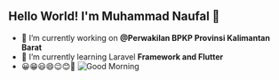## Hello World! I'm Muhammad Naufal 👋

<!--
**muhammnaufal/muhammnaufal** is a ✨ _special_ ✨ repository because its `README.md` (this file) appears on your GitHub profile.

Here are some ideas to get you started:

- 🔭 I’m currently working on ...
- 🌱 I’m currently learning ...
- 👯 I’m looking to collaborate on ...
- 🤔 I’m looking for help with ...
- 💬 Ask me about ...
- 📫 How to reach me: ...
- 😄 Pronouns: ...
- ⚡ Fun fact: ...
-->
- 🔭 I’m currently working on **@Perwakilan BPKP Provinsi Kalimantan Barat**
- 🌱 I’m currently learning Laravel **Framework and Flutter**
- 😀😁😃😄😉😊🙂
![Good Morning](https://media2.giphy.com/media/v1.Y2lkPTc5MGI3NjExcWQ2a29jZG9mZW5ud3Flc2J3d2c2b3RhdGg2djl4ZGhvZnlwZ3lpaSZlcD12MV9pbnRlcm5hbF9naWZfYnlfaWQmY3Q9Zw/8cOkSOuvIChHNYOyP7/giphy.gif)